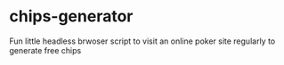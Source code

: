 # chips-generator

Fun little headless brwoser script to visit an online poker site regularly to generate free chips
